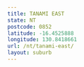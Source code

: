```yaml
---
title: TANAMI EAST
state: NT
postcode: 0852
latitude: -16.4525888
longitude: 130.8418661
url: /nt/tanami-east/
layout: suburb
---
```

